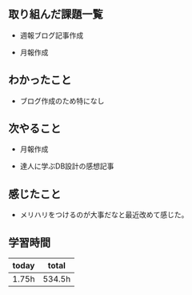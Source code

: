 

## 取り組んだ課題一覧

- 週報ブログ記事作成

- 月報作成

## わかったこと

- ブログ作成のため特になし

## 次やること

- 月報作成

- 達人に学ぶDB設計の感想記事

## 感じたこと

- メリハリをつけるのが大事だなと最近改めて感じた。

## 学習時間

| today | total | 
|---|---|
| 1\.75h | 534\.5h | 


